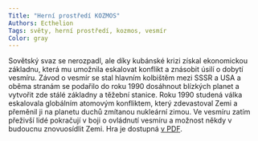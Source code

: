 ```yaml
---
Title: "Herní prostředí KOZMOS"
Authors: Ecthelion
Tags: světy, herní prostředí, kozmos, vesmír
Color: gray
---
```

Sovětský svaz se nerozpadl, ale díky kubánské krizi získal ekonomickou základnu, která mu umožnila eskalovat konflikt a znásobit úsilí o dobytí vesmíru. Závod o vesmír se stal hlavním kolbištěm mezi SSSR a USA a oběma stranám se podařilo do roku 1990 dosáhnout blízkých planet a vytvořit zde stálé základny a těžební stanice. Roku 1990 studená válka eskalovala globálním atomovým konfliktem, který zdevastoval Zemi a přeměnil ji na planetu duchů zmítanou nukleární zimou. Ve vesmíru zatím přeživší lidé pokračují v boji o ovládnutí vesmíru a možnost někdy v budoucnu znovuosídlit Zemi. Hra je dostupná [v PDF](http://drakkar.sk/12/ecthelion_kocmoc.pdf).
